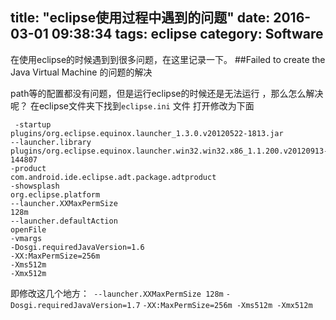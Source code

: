 title: "eclipse使用过程中遇到的问题"
date: 2016-03-01 09:38:34
tags: eclipse
category: Software
---

在使用eclipse的时候遇到到很多问题，在这里记录一下。
##Failed to create the Java Virtual Machine 的问题的解决

  path等的配置都没有问题，但是运行eclipse的时候还是无法运行 ，那么怎么解决呢？
   在eclipse文件夹下找到`eclipse.ini` 文件 打开修改为下面

```
 -startup
plugins/org.eclipse.equinox.launcher_1.3.0.v20120522-1813.jar
--launcher.library
plugins/org.eclipse.equinox.launcher.win32.win32.x86_1.1.200.v20120913-144807
-product
com.android.ide.eclipse.adt.package.adtproduct
-showsplash
org.eclipse.platform
--launcher.XXMaxPermSize
128m
--launcher.defaultAction
openFile
-vmargs
-Dosgi.requiredJavaVersion=1.6
-XX:MaxPermSize=256m
-Xms512m
-Xmx512m
   ```  

即修改这几个地方：` --launcher.XXMaxPermSize
 128m`  `-Dosgi.requiredJavaVersion=1.7`
 `-XX:MaxPermSize=256m
 -Xms512m
 -Xmx512m`



